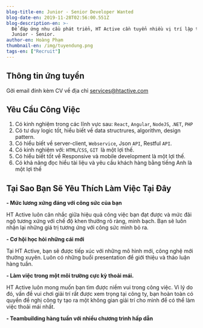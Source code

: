 ```yaml
---
blog-title-en: Junior - Senior Developer Wanted
blog-date-en: 2019-11-28T02:56:00.551Z
blog-description-en: >-
  Để đáp ứng nhu cầu phát triển, HT Active cần tuyển nhiều vị trí lập trình viên
  Junior - Senior.
author-en: Hoàng Phạm
thumbnail-en: /img/tuyendung.png
tags-en: ["Recruit"]
---
```

## Thông tin ứng tuyển

Gởi email đính kèm CV về địa chỉ [services@htactive.com](services@htactive.com)

## Yêu Cầu Công Việc

1. Có kinh nghiệm trong các lĩnh vực sau: `React`, `Angular`, `NodeJS`, .`NET`, `PHP
`
2. Có tư duy logic tốt, hiểu biết về data structrures, algorithm, design pattern.
3. Có hiểu biết về server-client, `Webservice`, Json `API`, Restful `API`.
4. Có kinh nghiệm với: `HTML`/`CSS`, `GIT `là một lợi thế.
5. Có hiểu biết tốt về Responsive và mobile development là một lợi thế.
6. Có khả năng đọc hiểu tài liệu và yêu cầu khách hàng bằng tiếng Anh là một lợi thế

## Tại Sao Bạn Sẽ Yêu Thích Làm Việc Tại Đây

**\- Mức lương xứng đáng với công sức của bạn**

HT Active luôn cân nhắc giữa hiệu quả công việc bạn đạt được và mức đãi ngộ tương xứng với chế độ khen thưởng rõ ràng, minh bạch. Bạn sẽ luôn nhận lại những giá trị tương ứng với công sức mình bỏ ra.

**\- Cơ hội học hỏi những cái mới**

Tại HT Active, bạn sẽ được tiếp xúc với những mô hình mới, công nghệ mới thường xuyên. Luôn có những buổi presentation để giới thiệu và thảo luận hàng tuần.

**\- Làm việc trong một môi trường cực kỳ thoải mái.**

HT Active luôn mong muốn bạn tìm được niềm vui trong công việc. Vì lý do đó, vấn đề vui chơi giải trí rất được xem trọng tại công ty, bạn hoàn toàn có quyền đề nghị công ty tạo ra một không gian giải trí cho mình để có thể làm việc thoải mái nhất.

**\- Teambuilding hàng tuần với nhiều chương trình hấp dẫn**

